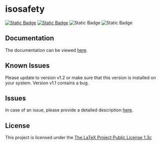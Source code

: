 # isosafety

[![Static Badge](https://img.shields.io/badge/Version-v1.1-blue)](https://github.com/BenSt099/isosafety/releases/tag/v1.1)
[![Static Badge](https://img.shields.io/badge/Package-CTAN-blue)](https://www.ctan.org/pkg/isosafety)
![Static Badge](https://img.shields.io/badge/Size-%3C2%20MB-red)
![Static Badge](https://img.shields.io/badge/Maintained-Yes-success)

## Documentation

The documentation can be viewed [here](https://github.com/BenSt099/isosafety/).

## Known Issues

Please update to version v1.2 or make sure that this version is installed on your system. Version v1.1 contains a bug.

## Issues

In case of an issue, please provide a detailed description [here](https://github.com/BenSt099/isosafety/issues).

## License

This project is licensed under the [The LaTeX Project Public License 1.3c](https://www.ctan.org/license/lppl1.3c)
